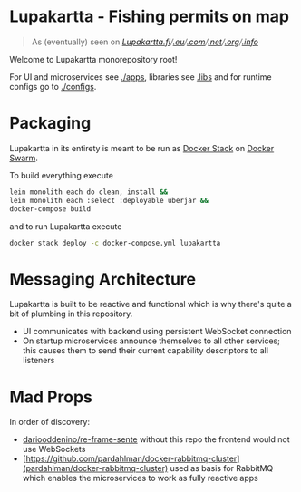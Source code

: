 # Lupakartta - Fishing permits on map

> As (eventually) seen on _[Lupakartta.fi](http://lupakartta.fi)/[.eu](http://lupakartta.eu)/[.com](http://lupakartta.com)/[.net](http://lupakartta.net)/[.org](http://lupakartta.org)/[.info](http://lupakartta.info)_

Welcome to Lupakartta monorepository root!

For UI and microservices see [./apps](./apps), libraries see [.libs](./libs) and for runtime configs go to [./configs](.configs).

# Packaging

Lupakartta in its entirety is meant to be run as [Docker Stack](https://docs.docker.com/get-started/part5/) on [Docker Swarm](https://docs.docker.com/get-started/part4/).

To build everything execute
```sh
lein monolith each do clean, install &&
lein monolith each :select :deployable uberjar &&
docker-compose build
```
and to run Lupakartta execute
```sh
docker stack deploy -c docker-compose.yml lupakartta
```

# Messaging Architecture

Lupakartta is built to be reactive and functional which is why there's quite a bit of plumbing in this repository.

 - UI communicates with backend using persistent WebSocket connection
 - On startup microservices announce themselves to all other services; this causes them to send their current capability descriptors to all listeners

# Mad Props

In order of discovery:

 - [dariooddenino/re-frame-sente](https://github.com/dariooddenino/re-frame-sente/) without this repo the frontend would not use WebSockets
 - [https://github.com/pardahlman/docker-rabbitmq-cluster](pardahlman/docker-rabbitmq-cluster) used as basis for RabbitMQ which enables the microservices to work as fully reactive apps
